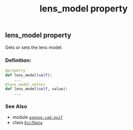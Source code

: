 ﻿---
title: lens_model property
second_title: Aspose.CAD for Python via .NET API References
description: 
type: docs
weight: 760
url: /python-net/aspose.cad.exif/exifdata/lens_model/
is_root: false
---

## lens_model property


Gets or sets the lens model.
### Definition:
```python
@property
def lens_model(self):
    ...
@lens_model.setter
def lens_model(self, value):
    ...
```

### See Also
* module [`aspose.cad.exif`](../../)
* class [`ExifData`](/cad/python-net/aspose.cad.exif/exifdata)
